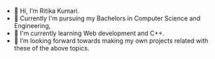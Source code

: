 - 👋 Hi, I’m Ritika Kumari.
- 👀 Currently I'm pursuing my Bachelors in Computer Science and Engineering,
- 🌱 I'm currently learning Web development and C++.
- 💞️ I’m looking forward towards making my own projects related with these of the above topics.


<!---
ritikakr/ritikakr is a ✨ special ✨ repository because its `README.md` (this file) appears on your GitHub profile.
You can click the Preview link to take a look at your changes.
--->
